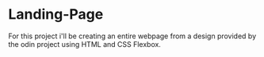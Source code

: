 # Landing-Page
For this project i'll be creating an entire webpage from a design provided by the odin project using HTML and CSS Flexbox.

